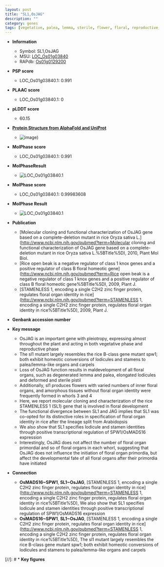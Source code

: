 ```yaml
---
layout: post
title: "SL1,OsJAG"
description: ""
category: genes
tags: [vegetative, palea, lemma, sterile, flower, floral, reproductive, stamen]
---
```


* **Information**  
    + Symbol: SL1,OsJAG  
    + MSU: [LOC_Os01g03840](http://rice.plantbiology.msu.edu/cgi-bin/ORF_infopage.cgi?orf=LOC_Os01g03840)  
    + RAPdb: [Os01g0129200](http://rapdb.dna.affrc.go.jp/viewer/gbrowse_details/irgsp1?name=Os01g0129200)  

* **PSP score**  
    + LOC_Os01g03840.1: 0.991 

* **PLAAC score**  
    + LOC_Os01g03840.1: 0 

* **pLDDT score**
    + 60.15

* **[Protein Structure from AlphaFold and UniProt](https://www.uniprot.org/uniprotkb/Q9LG97/entry#structure)**
    + ![image](https://ricepsp.github.io/images/Q9/AF-Q9LG97-F1.png))

* **MolPhase score**
    + LOC_Os01g03840.1: 0.991

* **MolPhaseResult**
    + ![LOC_Os01g03840.1](https://ricepsp.github.io/pictures/LOC_Os01g/LOC_Os01g03840.1.png)

* **MolPhase score**
    + LOC_Os01g03840.1: 0.99983608

* **MolPhase Result**
    + ![LOC_Os01g03840.1](https://304243504.github.io/Pictures/LOC_Os01g/LOC_Os01g03840.1.png)

* **Publication**  
    + [Molecular cloning and functional characterization of OsJAG gene based on a complete-deletion mutant in rice Oryza sativa L.](http://www.ncbi.nlm.nih.gov/pubmed?term=Molecular cloning and functional characterization of OsJAG gene based on a complete-deletion mutant in rice Oryza sativa L.%5BTitle%5D), 2010, Plant Mol Biol.
    + [Rice open beak is a negative regulator of class 1 knox genes and a positive regulator of class B floral homeotic gene](http://www.ncbi.nlm.nih.gov/pubmed?term=Rice open beak is a negative regulator of class 1 knox genes and a positive regulator of class B floral homeotic gene%5BTitle%5D), 2009, Plant J.
    + [STAMENLESS 1, encoding a single C2H2 zinc finger protein, regulates floral organ identity in rice](http://www.ncbi.nlm.nih.gov/pubmed?term=STAMENLESS 1, encoding a single C2H2 zinc finger protein, regulates floral organ identity in rice%5BTitle%5D), 2009, Plant J.

* **Genbank accession number**  

* **Key message**  
    + OsJAG is an important gene with pleiotropy, expressing almost throughout the plant and acting in both vegetative phase and reproductive phase
    + The sl1 mutant largely resembles the rice B-class gene mutant spw1; both exhibit homeotic conversions of lodicules and stamens to palea/lemma-like organs and carpels
    + Loss of OsJAG function results in maldevelopment of all floral organs, such as degenerated lemma and palea, elongated lodicules and deformed and sterile pistil
    + Additionally, sl1 produces flowers with varied numbers of inner floral organs, and amorphous tissues without floral organ identity were frequently formed in whorls 3 and 4
    + Here, we report molecular cloning and characterization of the rice STAMENLESS 1 (SL1) gene that is involved in floral development
    + The functional divergence between SL1 and JAG implies that SL1 was co-opted for its distinctive roles in specification of floral organ identity in rice after the lineage split from Arabidopsis
    + We also show that SL1 specifies lodicule and stamen identities through positive transcriptional regulation of SPW1/OsMADS16 expression
    + Interestingly, OsJAG does not affect the number of floral organ primordial and so of floral organs in each whorl, suggesting that OsJAG does not influence the initiation of floral organ primordia, but affect the developmental fate of all floral organs after their primordia have initiated

* **Connection**  
    + __OsMADS16~SPW1__, __SL1~OsJAG__, [STAMENLESS 1, encoding a single C2H2 zinc finger protein, regulates floral organ identity in rice](http://www.ncbi.nlm.nih.gov/pubmed?term=STAMENLESS 1, encoding a single C2H2 zinc finger protein, regulates floral organ identity in rice%5BTitle%5D), We also show that SL1 specifies lodicule and stamen identities through positive transcriptional regulation of SPW1/OsMADS16 expression
    + __OsMADS16~SPW1__, __SL1~OsJAG__, [STAMENLESS 1, encoding a single C2H2 zinc finger protein, regulates floral organ identity in rice](http://www.ncbi.nlm.nih.gov/pubmed?term=STAMENLESS 1, encoding a single C2H2 zinc finger protein, regulates floral organ identity in rice%5BTitle%5D), The sl1 mutant largely resembles the rice B-class gene mutant spw1; both exhibit homeotic conversions of lodicules and stamens to palea/lemma-like organs and carpels

[//]: # * **Key figures**  


